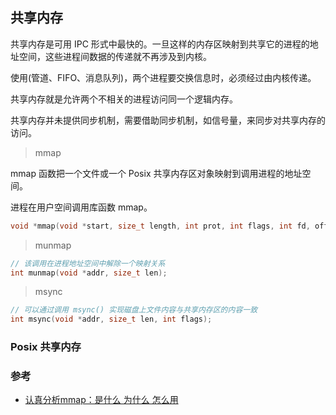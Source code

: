 ## 共享内存

共享内存是可用 IPC 形式中最快的。一旦这样的内存区映射到共享它的进程的地址空间，这些进程间数据的传递就不再涉及到内核。

使用(管道、FIFO、消息队列)，两个进程要交换信息时，必须经过由内核传递。

共享内存就是允许两个不相关的进程访问同一个逻辑内存。

共享内存并未提供同步机制，需要借助同步机制，如信号量，来同步对共享内存的访问。

> mmap

mmap 函数把一个文件或一个 Posix 共享内存区对象映射到调用进程的地址空间。

进程在用户空间调用库函数 mmap。

```c
void *mmap(void *start, size_t length, int prot, int flags, int fd, off_t offset);
```

> munmap

```c
// 该调用在进程地址空间中解除一个映射关系
int munmap(void *addr, size_t len);
```

> msync

```c
// 可以通过调用 msync() 实现磁盘上文件内容与共享内存区的内容一致
int msync(void *addr, size_t len, int flags);
```


### Posix 共享内存

### 参考

* [认真分析mmap：是什么 为什么 怎么用](http://www.cnblogs.com/huxiao-tee/p/4660352.html)
